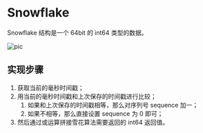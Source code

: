 # Snowflake

Snowflake 结构是一个 64bit 的 int64 类型的数据。

![pic](https://img.luozhiyun.com/20210502181302.png)

## 实现步骤

1. 获取当前的毫秒时间戳；
2. 用当前的毫秒时间戳和上次保存的时间戳进行比较；
    1. 如果和上次保存的时间戳相等，那么对序列号 sequence 加一；
    2. 如果不相等，那么直接设置 sequence 为 0 即可；
3. 然后通过或运算拼接雪花算法需要返回的 int64 返回值。
